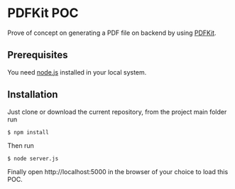 # PDFKit POC
Prove of concept on generating a PDF file on backend by using [PDFKit](https://pdfkit.org/).

## Prerequisites
You need [node.js](https://nodejs.org) installed in your local system.

## Installation
Just clone or download the current repository, from the project main folder run

```$ npm install```

Then run

```$ node server.js```

Finally open http://localhost:5000 in the browser of your choice to load this POC.



